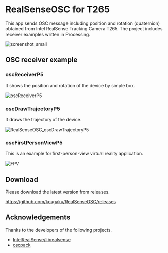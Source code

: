 # RealSenseOSC for T265

This app sends OSC message including position and rotation (quaternion) obtained from Intel RealSense Tracking Camera T265. The project includes receiver examples written in Processing.

![screenshot_small](https://user-images.githubusercontent.com/736387/57397339-6d8ff800-7207-11e9-8ef9-94ebf7ee1f9c.png)


## OSC receiver example

### oscReceiverP5

It shows the position and rotation of the device by simple box.

![oscReceiverP5](https://user-images.githubusercontent.com/736387/57722515-8d209800-76c1-11e9-8f40-fa0cbafffa63.png)

### oscDrawTrajectoryP5

It draws the trajectory of the device.

![RealSenseOSC_oscDrawTrajectoryP5](https://user-images.githubusercontent.com/736387/56378594-7b75dd00-6248-11e9-813d-e4ecb1e85782.png)

### oscFirstPersonViewP5

This is an example for first-person-view virtual reality application.

![FPV](https://user-images.githubusercontent.com/736387/57721935-5c8c2e80-76c0-11e9-974c-ca138d0c44f0.png)


## Download
Please download the latest version from releases.

https://github.com/kougaku/RealSenseOSC/releases


## Acknowledgements
Thanks to the developers of the following projects.
- [IntelRealSense/librealsense](https://github.com/IntelRealSense/librealsense)
- [oscpack](http://www.rossbencina.com/code/oscpack)
